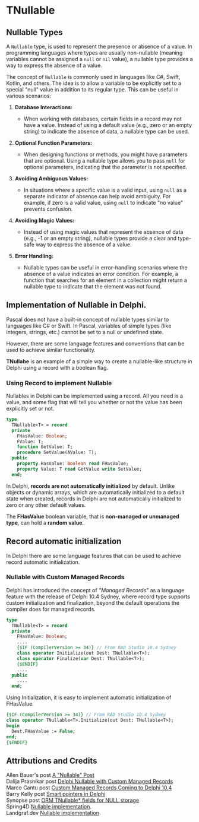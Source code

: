 # TNullable





## Nullable Types

A `Nullable` type, is used to represent the presence or absence of a value. In programming languages where types are usually non-nullable (meaning variables cannot be assigned a `null` or `nil` value), a nullable type provides a way to express the absence of a value.

The concept of `Nullable` is commonly used in languages like C#, Swift, Kotlin, and others. The idea is to allow a variable to be explicitly set to a special "null" value in addition to its regular type. This can be useful in various scenarios:

1. **Database Interactions:**
   - When working with databases, certain fields in a record may not have a value. Instead of using a default value (e.g., zero or an empty string) to indicate the absence of data, a nullable type can be used.

2. **Optional Function Parameters:**
   - When designing functions or methods, you might have parameters that are optional. Using a nullable type allows you to pass `null` for optional parameters, indicating that the parameter is not specified.

3. **Avoiding Ambiguous Values:**
   - In situations where a specific value is a valid input, using `null` as a separate indicator of absence can help avoid ambiguity. For example, if zero is a valid value, using `null` to indicate "no value" prevents confusion.

4. **Avoiding Magic Values:**
   - Instead of using magic values that represent the absence of data (e.g., -1 or an empty string), nullable types provide a clear and type-safe way to express the absence of a value.

5. **Error Handling:**
   - Nullable types can be useful in error-handling scenarios where the absence of a value indicates an error condition. For example, a function that searches for an element in a collection might return a nullable type to indicate that the element was not found.


## Implementation of Nullable in Delphi.

Pascal does not have a built-in concept of nullable types similar to languages like C# or Swift. In Pascal, variables of simple types (like integers, strings, etc.) cannot be set to a null or undefined state.  

However, there are some language features and conventions that can be used to achieve similar functionality. 

**TNullabe** is an example of a simple way to create a nullable-like structure in Delphi using a record with a boolean flag.

### Using Record to implement Nullable    

Nullables in Delphi can be implemented using a record. All you need is a value, and some flag that will tell you whether or not the value has been explicitly set or not.

```pascal 
type
  TNullable<T> = record
  private
    FHasValue: Boolean;
    FValue: T;
    function GetValue: T;
    procedure SetValue(AValue: T);
  public
    property HasValue: Boolean read FHasValue;
    property Value: T read GetValue write SetValue;
  end;
```

In Delphi, **records are not automatically initialized** by default. Unlike objects or dynamic arrays, which are automatically initialized to a default state when created, records in Delphi are not automatically initialized to zero or any other default values.

The **FHasValue** boolean variable, that is **non-managed or unmanaged type**, can hold a **random value**.    


## Record automatic initialization   

In Delphi there are some language features that can be used to achieve record automatic initialization.  

### Nullable with Custom Managed Records


Delphi has introduced the concept of *"Managed Records"* as a language feature with the release of Delphi 10.4 Sydney, where record type supports custom initialization and finalization, beyond the default operations the compiler does for managed records.   

```pascal 
type
  TNullable<T> = record
  private
    FHasValue: Boolean;
    ....
    {$IF (CompilerVersion >= 34)} // From RAD Studio 10.4 Sydney
    class operator Initialize(out Dest: TNullable<T>);
    class operator Finalize(var Dest: TNullable<T>);
    {$ENDIF}
    ....
  public
    ....
  end;
```

Using Initialization, it is easy to implement automatic initialization of FHasValue.

```pascal 
{$IF (CompilerVersion >= 34)} // From RAD Studio 10.4 Sydney
class operator TNullable<T>.Initialize(out Dest: TNullable<T>);
begin
  Dest.FHasValue := False;
end;
{$ENDIF}
```


## Attributions and Credits

Allen Bauer's post [A "Nullable" Post][0]   
Dalija Prasnikar post [Delphi Nullable with Custom Managed Records][1]  
Marco Cantu post [Custom Managed Records Coming to Delphi 10.4][2]     
Barry Kelly post [Smart pointers in Delphi][3]  
Synopse post [ORM TNullable* fields for NULL storage][6]  
Spring4D [Nullable implementation][4].   
Landgraf.dev [Nullable implementation][7].   


[0]: https://blog.therealoracleatdelphi.com/2008/09/a-post_18.html   
[1]: https://dalijap.blogspot.com/2020/05/delphi-nullable-with-custom-managed.html
[2]: https://blog.marcocantu.com/blog/2020-may-custom-managed-records.html
[3]: http://blog.barrkel.com/2008/09/smart-pointers-in-delphi.html
[4]: https://bitbucket.org/sglienke/spring4d/src/master/
[5]: https://github.com/spring4d/spring4d
[6]: https://blog.synopse.info/?post/2015/09/25/ORM-TNullable%2A-fields-for-NULL-storage
[7]: https://github.com/landgraf-dev/aws-sdk-delphi/blob/master/Source/Core/AWS.Nullable.pas
